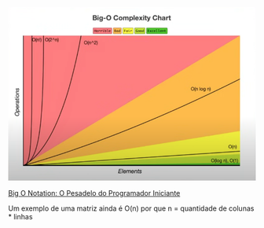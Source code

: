 ![alt text](big_o.png)

[Big O Notation: O Pesadelo do Programador Iniciante](https://www.youtube.com/watch?v=GLKDo13920k&ab_channel=LucasMontano)

Um exemplo de uma matriz ainda é O(n) por que n = quantidade de colunas \* linhas